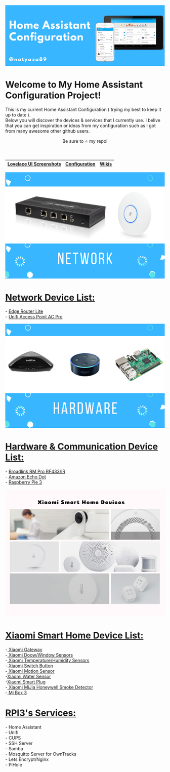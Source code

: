  
<!--
<img src="https://github.com/natylaza89/Home-Assistant/blob/master/HA%20Screenshots/main.png">
-->
<center>
<img src="https://github.com/natylaza89/Home-Assistant/blob/master/pics/mainbanner.png"><br>
</center>

<h1>Welcome to My Home Assistant Configuration Project!<br></h1>
<p>
This is my current Home Assistant Configuration ( trying my best to keep it up to date ).<br>
Below you will discover the devices & services that I currently use.
I belive that you can get inspiration or ideas from my configuration such as I got from many awesome other github users.
</p>

<p align="center">Be sure to <g-emoji class="g-emoji" alias="star" fallback-src="https://assets-cdn.github.com/images/icons/emoji/unicode/2b50.png">⭐️</g-emoji> my repo!</p>
<br>
 
<table>
<thead>
<tr>
<th><a href="">Lovelace UI Screenshots</a></th>
<th><a href="">Configuration</a></th>
<th><a href="">Wikis</a></th>
</tr>
</thead></table>

<center>  
<img src="https://github.com/natylaza89/Home-Assistant/blob/master/pics/network.png">
</center>

<h1><u>Network Device List:</u></h1>
<p>
 - <a href="https://www.amazon.co.uk/UBIQUITI-Networks-ERLITE-ERLite-3-Router/dp/B00HXT8EKE/ref=sr_1_5?s=computers&srs=3998560031&ie=UTF8&qid=1540211918&sr=1-5">Edge Router Lite</a> <br>
- <a href="https://www.amazon.de/gp/product/B016XYQ3WK/ref=oh_aui_detailpage_o00_s00?ie=UTF8&psc=1">Unifi Access Point AC Pro</a> <br>
</p>

<center>  
<img src="https://github.com/natylaza89/Home-Assistant/blob/master/pics/hardware.png">
</center>

<h1><u>Hardware & Communication Device List:</u></h1>
<p>
 - <a href="https://www.gearbest.com/smart-home-controls/pp_255607.html?wid=1433363">Broadlink RM Pro RF433/IR</a> <br>
 - <a href="https://www.amazon.com/gp/product/B01DFKC2SO/ref=oh_aui_detailpage_o00_s01?ie=UTF8&psc=1">Amazon Echo Dot</a> <br>
 - <a href="https://www.gearbest.com/raspberry-pi/pp_354347.html?wid=1433363">Raspberry Pie 3</a>
</p>

<center>  
<img src="https://github.com/natylaza89/Home-Assistant/blob/master/pics/xiaomi.png">
</center>

<h1><u>Xiaomi Smart Home Device List:</u></h1>
<p>
-<a href="https://www.gearbest.com/alarm-systems/pp_345588.html?wid=1433363"> Xiaomi Gateway </a><br>
-<a href="https://www.gearbest.com/smart-light-bulb/pp_257677.html?wid=1433363"> Xiaomi Doow/Window Sensors</a> <br>
-<a href="https://www.gearbest.com/living-appliances/pp_344665.html?wid=1433363"> Xiaomi Temperature/Humidity Sensors </a><br>
-<a href="https://www.gearbest.com/smart-light-bulb/pp_257679.html?wid=1433363"> Xiaomi Switch Button</a><br>
-<a href="https://www.banggood.com/Original-Xiaomi-Intelligent-Human-Sensor-Control-Smart-Home-Suit-Kit-Accessory-p-1017540.html?rmmds=search&cur_warehouse=CN"> Xiaomi Motion Sensor</a><br>
-<a href="https://www.gearbest.com/home-smart-improvements/pp_668897.html?wid=1433363">Xiaomi Water Sensor</a><br>
 -<a href="https://www.gearbest.com/power-strips/pp_341431.html?wid=1433363">Xiaomi Smart Plug</a><br>
-<a href="https://www.gearbest.com/alarm-systems/pp_615081.html?wid=1433363"> Xiaomi MiJia Honeywell Smoke Detector</a><br>
-<a href="https://www.banggood.com/Xiaomi-Mi-Box-Amlogic-S905X-2GB-RAM-8GB-ROM-TV-Box-International-Version-p-1182281.html?rmmds=search"> Mi Box 3 </a> <br>
</p>

<h1><u>RPI3's Services:</u></h1>
<p>
- Home Assistant <br>
- Unifi <br>
- CUPS <br>
- SSH Server<br>
- Samba <br>
- Mosquitto Server for OwnTracks <br> 
- Lets Encrypt/Nginx <br>
- PiHole <br>
</p>
 </center>
